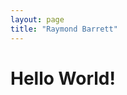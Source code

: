 ```yaml
---
layout: page
title: "Raymond Barrett"
---
```

<head>
  <meta charset="utf-8">
  <title>page.title</title>
  </head>
    <body>
      <h1>Hello World!</h1>
    </body>
